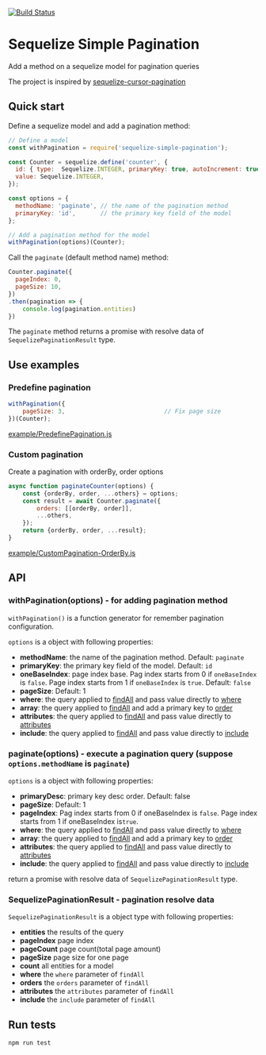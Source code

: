[![Build Status](https://travis-ci.org/eugenechen0514/sequelize-simple-pagination.svg?branch=master)](https://travis-ci.org/eugenechen0514/sequelize-simple-pagination)

# Sequelize Simple Pagination

Add a method on a sequelize model for pagination queries

The project is inspired by [sequelize-cursor-pagination](https://www.npmjs.com/package/sequelize-cursor-pagination)

## Quick start

Define a sequelize model and add a pagination method:

```javascript
// Define a model
const withPagination = require('sequelize-simple-pagination');

const Counter = sequelize.define('counter', {
  id: { type:  Sequelize.INTEGER, primaryKey: true, autoIncrement: true },
  value: Sequelize.INTEGER,
});

const options = {
  methodName: 'paginate', // the name of the pagination method
  primaryKey: 'id',       // the primary key field of the model
};

// Add a pagination method for the model
withPagination(options)(Counter);
```


Call the `paginate` (default method name) method:
```javascript
Counter.paginate({
  pageIndex: 0,
  pageSize: 10,
})
.then(pagination => {
    console.log(pagination.entities)
})
```

The `paginate` method returns a promise with resolve data of `SequelizePaginationResult` type.


## Use examples

### Predefine pagination

```javascript
withPagination({
    pageSize: 3,                            // Fix page size
})(Counter);
```

[example/PredefinePagination.js](example/PredefinePagination.js)


### Custom pagination

Create a pagination with orderBy, order options

```javascript
async function paginateCounter(options) {
    const {orderBy, order, ...others} = options;
    const result = await Counter.paginate({
        orders: [[orderBy, order]],
        ...others,
    });
    return {orderBy, order, ...result};
}
```

[example/CustomPagination-OrderBy.js](example/CustomPagination-OrderBy.js)


## API

### withPagination(options) -  for adding pagination method
`withPagination()` is a function generator for remember pagination configuration.

`options` is a object with following properties: 
* **methodName**: the name of the pagination method. Default: `paginate`
* **primaryKey**: the primary key field of the model. Default: `id`
* **oneBaseIndex**: page index base. Pag index starts from 0 if `oneBaseIndex` is `false`. Page index starts from 1 if `oneBaseIndex` is `true`. Default: `false`
* **pageSize**: Default: 1
* **where**: the query applied to [findAll](http://docs.sequelizejs.com/manual/tutorial/models-usage.html#-findall-search-for-multiple-elements-in-the-database) and pass value directly to [where](http://docs.sequelizejs.com/manual/tutorial/querying.html#where)
* **array**: the query applied to [findAll](http://docs.sequelizejs.com/manual/tutorial/models-usage.html#-findall-search-for-multiple-elements-in-the-database) and add a primary key to [order](http://docs.sequelizejs.com/manual/tutorial/querying.html#ordering)
* **attributes**: the query applied to [findAll](http://docs.sequelizejs.com/manual/tutorial/models-usage.html#-findall-search-for-multiple-elements-in-the-database) and pass value directly to [attributes](http://docs.sequelizejs.com/manual/tutorial/querying.html#attributes)
* **include**: the query applied to [findAll](http://docs.sequelizejs.com/manual/tutorial/models-usage.html#-findall-search-for-multiple-elements-in-the-database) and pass value directly to [include](http://docs.sequelizejs.com/manual/tutorial/querying.html#relations-associations)


### paginate(options) - execute a pagination query (suppose `options.methodName` is `paginate`)

`options` is a object with following properties: 
* **primaryDesc**: primary key desc order. Default: false
* **pageSize**: Default: 1
* **pageIndex**: Pag index starts from 0 if oneBaseIndex is `false`. Page index starts from 1 if oneBaseIndex is`true`.
* **where**: the query applied to [findAll](http://docs.sequelizejs.com/manual/tutorial/models-usage.html#-findall-search-for-multiple-elements-in-the-database) and pass value directly to [where](http://docs.sequelizejs.com/manual/tutorial/querying.html#where)
* **array**: the query applied to [findAll](http://docs.sequelizejs.com/manual/tutorial/models-usage.html#-findall-search-for-multiple-elements-in-the-database) and add a primary key to [order](http://docs.sequelizejs.com/manual/tutorial/querying.html#ordering)
* **attributes**: the query applied to [findAll](http://docs.sequelizejs.com/manual/tutorial/models-usage.html#-findall-search-for-multiple-elements-in-the-database) and pass value directly to [attributes](http://docs.sequelizejs.com/manual/tutorial/querying.html#attributes)
* **include**: the query applied to [findAll](http://docs.sequelizejs.com/manual/tutorial/models-usage.html#-findall-search-for-multiple-elements-in-the-database) and pass value directly to [include](http://docs.sequelizejs.com/manual/tutorial/querying.html#relations-associations)

return a promise with resolve data of `SequelizePaginationResult` type.


### SequelizePaginationResult - pagination resolve data

`SequelizePaginationResult` is a object type with following properties:
* **entities** the results of the query
* **pageIndex** page index
* **pageCount** page count(total page amount)
* **pageSize** page size for one page
* **count** all entities for a model
* **where** the `where` parameter of `findAll`
* **orders** the `orders` parameter of `findAll`
* **attributes** the `attributes` parameter of `findAll`
* **include** the `include` parameter of `findAll`


## Run tests

```
npm run test
```